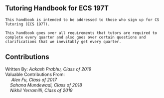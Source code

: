 ## Tutoring Handbook for ECS 197T
    This handbook is intended to be addressed to those who sign up for CS Tutoring (ECS 197T).

    This handbook goes over all requirements that tutors are required to complete every quarter and also goes over certain questions and clarifications that we inevitably get every quarter.  
## Contributions
   Written By: *Aakash Prabhu, Class of 2019*   
   Valuable Contributions From:  
   &nbsp;&nbsp;&nbsp;&nbsp; *Alex Fu, Class of 2017*  
   &nbsp;&nbsp;&nbsp;&nbsp;*Sahana Mundewadi, Class of 2018*  
   &nbsp;&nbsp;&nbsp;&nbsp;*Nikhil Yerramilli, Class of 2019*
